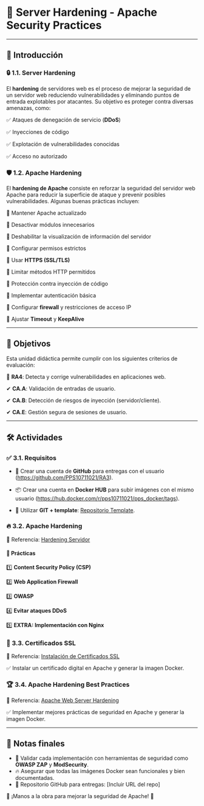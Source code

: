 # 🚀 Server Hardening - Apache Security Practices

---

## 📌 Introducción

### 🔒 1.1. Server Hardening
El **hardening** de servidores web es el proceso de mejorar la seguridad de un servidor web reduciendo vulnerabilidades y eliminando puntos de entrada explotables por atacantes. Su objetivo es proteger contra diversas amenazas, como:

✅ Ataques de denegación de servicio (**DDoS**)

✅ Inyecciones de código

✅ Explotación de vulnerabilidades conocidas

✅ Acceso no autorizado

### 🛡️ 1.2. Apache Hardening
El **hardening de Apache** consiste en reforzar la seguridad del servidor web Apache para reducir la superficie de ataque y prevenir posibles vulnerabilidades. Algunas buenas prácticas incluyen:

🔹 Mantener Apache actualizado

🔹 Desactivar módulos innecesarios

🔹 Deshabilitar la visualización de información del servidor

🔹 Configurar permisos estrictos

🔹 Usar **HTTPS (SSL/TLS)**

🔹 Limitar métodos HTTP permitidos

🔹 Protección contra inyección de código

🔹 Implementar autenticación básica

🔹 Configurar **firewall** y restricciones de acceso IP

🔹 Ajustar **Timeout** y **KeepAlive**

---

## 🎯 Objetivos
Esta unidad didáctica permite cumplir con los siguientes criterios de evaluación:

📌 **RA4**: Detecta y corrige vulnerabilidades en aplicaciones web.

✔ **CA.A**: Validación de entradas de usuario.

✔ **CA.B**: Detección de riesgos de inyección (servidor/cliente).

✔ **CA.E**: Gestión segura de sesiones de usuario.

---

## 🛠️ Actividades

### ✅ 3.1. Requisitos
- 🔗 Crear una cuenta de **GitHub** para entregas con el usuario (https://github.com/PPS10711021/RA3).

- 📦 Crear una cuenta en **Docker HUB** para subir imágenes con el mismo usuario (https://hub.docker.com/r/pps10711021/pps_docker/tags).
  
- 🎨 Utilizar **GIT + template**: [Repositorio Template](https://github.com/pkaminasfp/template).

### 🔥 3.2. Apache Hardening
📖 Referencia: [Hardening Servidor](https://psegarrac.github.io/Ciberseguridad-PePS/tema3/seguridad/web/2021/03/01/Hardening-Servidor.html)

#### 📌 Prácticas
1️⃣ **Content Security Policy (CSP)**

2️⃣ **Web Application Firewall**

3️⃣ **OWASP**

4️⃣ **Evitar ataques DDoS**

5️⃣ **EXTRA: Implementación con Nginx**

### 🔐 3.3. Certificados SSL
📖 Referencia: [Instalación de Certificados SSL](https://psegarrac.github.io/Ciberseguridad-PePS/tema1/practicas/2020/11/08/P1-SSL.html)

✅ Instalar un certificado digital en Apache y generar la imagen Docker.

### 🏆 3.4. Apache Hardening Best Practices
📖 Referencia: [Apache Web Server Hardening](https://geekflare.com/cybersecurity/apache-web-server-hardening-security/)

✅ Implementar mejores prácticas de seguridad en Apache y generar la imagen Docker.

---

## 📢 Notas finales
- 🔎 Validar cada implementación con herramientas de seguridad como **OWASP ZAP** y **ModSecurity**.
- 🔥 Asegurar que todas las imágenes Docker sean funcionales y bien documentadas.
- 📂 Repositorio GitHub para entregas: [Incluir URL del repo]

🎯 ¡Manos a la obra para mejorar la seguridad de Apache! 🚀
